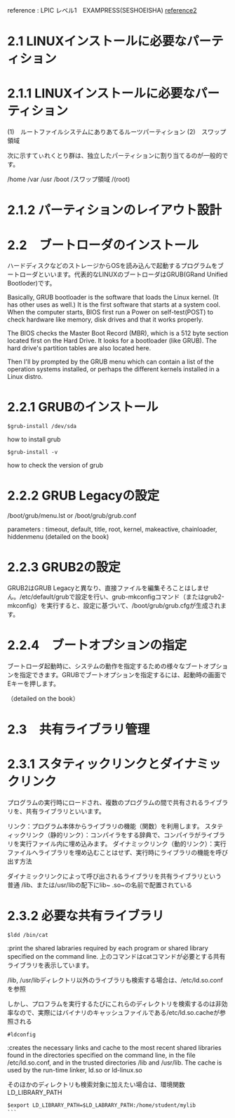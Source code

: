 reference : LPIC レベル1　EXAMPRESS(SESHOEISHA)
[reference2](https://askubuntu.com/questions/347203/what-exactly-is-grub)
# 2.1 LINUXインストールに必要なパーティション
# 2.1.1 LINUXインストールに必要なパーティション

(1)　ルートファイルシステムにありあてるルーツパーティション
(2)　スワップ領域

次に示すてぃれくとり群は、独立したパーティションに割り当てるのが一般的です。

/home /var /usr /boot /スワップ領域 /(root)

# 2.1.2 パーティションのレイアウト設計

# 2.2　ブートローダのインストール

ハードディスクなどのストレージからOSを読み込んで起動するプログラムをブートローダといいます。代表的なLINUXのブートローダはGRUB(GRand Unified Bootloder)です。

Basically, GRUB bootloader is the software that loads the Linux kernel. (It has other uses as well.) It is the first software that starts at a system cool. When the computer starts, BIOS first run a Power on self-test(POST) to check hardware like memory, disk drives and that it works properly.

The BIOS checks the Master Boot Record (MBR), which is a 512 byte section located first on the Hard Drive. It looks for a bootloader (like GRUB). The hard drive's partition tables are also located here.

Then I'll by prompted by the GRUB menu which can contain a list of the operation systems installed, or perhaps the different kernels installed in a Linux distro.

# 2.2.1 GRUBのインストール

```
$grub-install /dev/sda
```
how to install grub

```
$grub-install -v
```
how to check the version of grub

# 2.2.2 GRUB Legacyの設定

/boot/grub/menu.lst or /boot/grub/grub.conf

parameters
: timeout, default, title, root, kernel, makeactive, chainloader, hiddenmenu
(detailed on the book)

# 2.2.3 GRUB2の設定

GRUB2はGRUB Legacyと異なり、直接ファイルを編集そろことはしません。/etc/default/grubで設定を行い、grub-mkconfigコマンド（またはgrub2-mkconfig）を実行すると、設定に基づいて、/boot/grub/grub.cfgが生成されます。

# 2.2.4　ブートオプションの指定

ブートローダ起動時に、システムの動作を指定するための様々なブートオプションを指定できます。GRUBでブートオプションを指定するには、起動時の画面でEキーを押します。

（detailed on the book） 

# 2.3　共有ライブラリ管理
# 2.3.1 スタティックリンクとダイナミックリンク

プログラムの実行時にロードされ、複数のプログラムの間で共有されるライブラリを、共有ライブラリといいます。

リンク：プログラム本体からライブラリの機能（関数）を利用します。
スタティックリンク（静的リンク）：コンパイラをする辞典で、コンパイラがライブラリを実行ファイル内に埋め込みます。
ダイナミックリンク（動的リンク）：実行ファイルへライブラリを埋め込むことはせず、実行時にライブラリの機能を呼び出す方法

ダイナミックリンクによって呼び出されるライブラリを共有ライブラリという
普通 /lib、または/usr/libの配下にlib~ .so~の名前で配置されている

# 2.3.2 必要な共有ライブラリ

```
$ldd /bin/cat
```
:print the shared labraries required by each program or shared library specified on the command line. 上のコマンドはcatコマンドが必要とする共有ライブラリを表示しています。

/lib, /usr/libディレクトリ以外のライブラリも検索する場合は、/etc/ld.so.confを参照

しかし、プロフラムを実行するたびにこれらのディレクトリを検索するのは非効率なので、実際にはバイナリのキャッシュファイルである/etc/ld.so.cacheが参照される

```
#ldconfig
```
:creates the necessary links and cache to the most recent shared libraries found in the directories specified on the command line, in the file /etc/ld.so.conf, and in the trusted directories /lib and /usr/lib. The cache is used by the run-time linker, ld.so or ld-linux.so


そのほかのディレクトリも検索対象に加えたい場合は、環境関数 LD_LIBRARY_PATH

```
$export LD_LIBRARY_PATH=$LD_LABRARY_PATH:/home/student/mylib
```　
